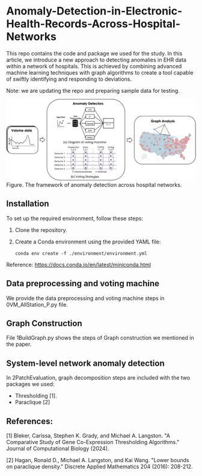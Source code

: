 # Anomaly-Detection-in-Electronic-Health-Records-Across-Hospital-Networks

This repo contains the code and package we used for the study. In this article, we introduce a new approach to detecting anomalies in EHR data within a network of hospitals. This is achieved by combining advanced machine learning techniques with graph algorithms to create a tool capable of swiftly identifying and responding to deviations.

Note: we are updating the repo and preparing sample data for testing.

![alt](img/Picture1.png)
Figure. The framework of anomaly detection across hospital networks.

## Installation

To set up the required environment, follow these steps:

1. Clone the repository.
2. Create a Conda environment using the provided YAML file:

   ```shell script
   conda env create -f ./environment/environment.yml
    ```

Reference: https://docs.conda.io/en/latest/miniconda.html

## Data preprocessing and voting machine

We provide the data preprocessing and voting machine steps in 0VM_AllStation_P.py file. 

## Graph Construction

File 1BuildGraph.py shows the steps of Graph construction we mentioned in the paper.

## System-level network anomaly detection

In 2PatchEvaluation, graph decomposition steps are included with the two packages we used:

* Thresholding [1].
* Paraclique [2]


## References:
[1] Bleker, Carissa, Stephen K. Grady, and Michael A. Langston. "A Comparative Study of Gene Co-Expression Thresholding Algorithms." Journal of Computational Biology (2024).

[2] Hagan, Ronald D., Michael A. Langston, and Kai Wang. "Lower bounds on paraclique density." Discrete Applied Mathematics 204 (2016): 208-212.
